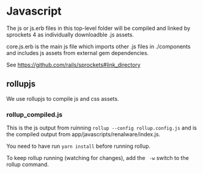 # Javascript

The js or js.erb files in this top-level folder will be compiled and linked
by sprockets 4 as individually downloadble .js assets.

core.js.erb is the main js file which imports other .js files in
./components and includes js assets from external gem dependencies.

See https://github.com/rails/sprockets#link_directory


## rollupjs

We use rollupjs to compile js and css assets.

### rollup_compiled.js

This is the js output from ruinning `rollup --config rollup.config.js`
and is the compiled output from app/javascripts/renalware/index.js.

You need to have run `yarn install` before running rollup.

To keep rollup running (watching for changes), add the ` -w` switch to the rollup
command.
